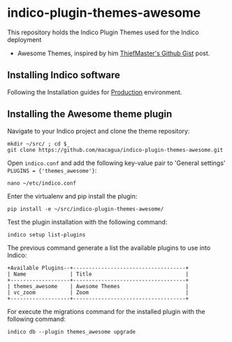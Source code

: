 # indico-plugin-themes-awesome

This repository holds the Indico Plugin Themes used for the Indico deployment

- Awesome Themes, inspired by him [ThiefMaster's Github Gist](https://gist.github.com/ThiefMaster/8d5bc6791d8654b31f0ec3a5960693ad) post.

## Installing Indico software

Following the Installation guides for [Production](https://docs.getindico.io/en/stable/installation/production/) environment.

## Installing the Awesome theme plugin

Navigate to your Indico project and clone the theme repository:
```
mkdir ~/src/ ; cd $_
git clone https://github.com/macagua/indico-plugin-themes-awesome.git
```

Open ``indico.conf`` and add the following key-value pair to 'General settings' `PLUGINS = {'themes_awesome'}`:
```
nano ~/etc/indico.conf
```

Enter the virtualenv and pip install the plugin:
```
pip install -e ~/src/indico-plugin-themes-awesome/
```

Test the plugin installation with the following command:

```
indico setup list-plugins
```

The previous command generate a list the available plugins to use into Indico:

```
+Available Plugins--+------------------------------------+
| Name              | Title                              |
+-------------------+------------------------------------+
| themes_awesome    | Awesome Themes                     |
| vc_zoom           | Zoom                               |
+-------------------+------------------------------------+
```

For execute the migrations command for the installed plugin with the following command:

```
indico db --plugin themes_awesome upgrade
```

